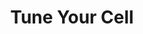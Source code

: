 ---
title: "Tune Your Cell"
url: /ciudad-autonoma-de-buenos-aires/tune-your-cell-viamonte/
shop: teléfono móvil
---